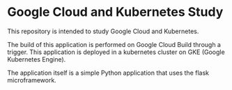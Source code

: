 # Google Cloud and Kubernetes Study

This repository is intended to study Google Cloud and Kubernetes.

The build of this application is performed on Google Cloud Build through a trigger. This application is deployed in a kubernetes cluster on GKE (Google Kubernetes Engine).

The application itself is a simple Python application that uses the flask microframework.